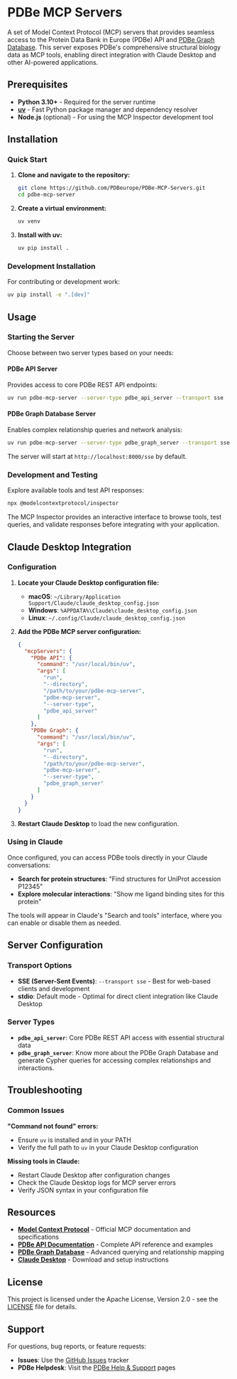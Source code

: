 # PDBe MCP Servers

A set of Model Context Protocol (MCP) servers that provides seamless access to the Protein Data Bank in Europe (PDBe) API and [PDBe Graph Database](https://www.ebi.ac.uk/pdbe/pdbe-kb/graph). This server exposes PDBe's comprehensive structural biology data as MCP tools, enabling direct integration with Claude Desktop and other AI-powered applications.

## Prerequisites

- **Python 3.10+** - Required for the server runtime
- **[uv](https://github.com/astral-sh/uv)** - Fast Python package manager and dependency resolver
- **Node.js** (optional) - For using the MCP Inspector development tool

## Installation

### Quick Start

1. **Clone and navigate to the repository:**
   ```bash
   git clone https://github.com/PDBeurope/PDBe-MCP-Servers.git
   cd pdbe-mcp-server
   ```

2. **Create a virtual environment:**
   ```bash
   uv venv
   ```

3. **Install with uv:**
   ```bash
   uv pip install .
   ```

### Development Installation

For contributing or development work:
```bash
uv pip install -e ".[dev]"
```

## Usage

### Starting the Server

Choose between two server types based on your needs:

#### PDBe API Server
Provides access to core PDBe REST API endpoints:
```bash
uv run pdbe-mcp-server --server-type pdbe_api_server --transport sse
```

#### PDBe Graph Database Server
Enables complex relationship queries and network analysis:
```bash
uv run pdbe-mcp-server --server-type pdbe_graph_server --transport sse
```

The server will start at `http://localhost:8000/sse` by default.

### Development and Testing

Explore available tools and test API responses:
```bash
npx @modelcontextprotocol/inspector
```

The MCP Inspector provides an interactive interface to browse tools, test queries, and validate responses before integrating with your application.

## Claude Desktop Integration

### Configuration

1. **Locate your Claude Desktop configuration file:**
   - **macOS**: `~/Library/Application Support/Claude/claude_desktop_config.json`
   - **Windows**: `%APPDATA%\Claude\claude_desktop_config.json`
   - **Linux**: `~/.config/Claude/claude_desktop_config.json`

2. **Add the PDBe MCP server configuration:**
   ```json
   {
     "mcpServers": {
       "PDBe API": {
         "command": "/usr/local/bin/uv",
         "args": [
           "run",
           "--directory",
           "/path/to/your/pdbe-mcp-server",
           "pdbe-mcp-server",
           "--server-type",
           "pdbe_api_server"
         ]
       },
       "PDBe Graph": {
         "command": "/usr/local/bin/uv",
         "args": [
           "run",
           "--directory",
           "/path/to/your/pdbe-mcp-server",
           "pdbe-mcp-server",
           "--server-type",
           "pdbe_graph_server"
         ]
       }
     }
   }
   ```

3. **Restart Claude Desktop** to load the new configuration.

### Using in Claude

Once configured, you can access PDBe tools directly in your Claude conversations:

- **Search for protein structures**: "Find structures for UniProt accession P12345"
- **Explore molecular interactions**: "Show me ligand binding sites for this protein"

The tools will appear in Claude's "Search and tools" interface, where you can enable or disable them as needed.

## Server Configuration

### Transport Options

- **SSE (Server-Sent Events)**: `--transport sse` - Best for web-based clients and development
- **stdio**: Default mode - Optimal for direct client integration like Claude Desktop

### Server Types

- **`pdbe_api_server`**: Core PDBe REST API access with essential structural data
- **`pdbe_graph_server`**: Know more about the PDBe Graph Database and generate Cypher queries for accessing complex relationships and interactions.

## Troubleshooting

### Common Issues

**"Command not found" errors:**
- Ensure `uv` is installed and in your PATH
- Verify the full path to `uv` in your Claude Desktop configuration

**Missing tools in Claude:**
- Restart Claude Desktop after configuration changes
- Check the Claude Desktop logs for MCP server errors
- Verify JSON syntax in your configuration file


## Resources

- **[Model Context Protocol](https://modelcontextprotocol.org/)** - Official MCP documentation and specifications
- **[PDBe API Documentation](https://www.ebi.ac.uk/pdbe/api/v2/)** - Complete API reference and examples
- **[PDBe Graph Database](https://www.ebi.ac.uk/pdbe/pdbe-kb/graph)** - Advanced querying and relationship mapping
- **[Claude Desktop](https://claude.ai/desktop)** - Download and setup instructions

## License

This project is licensed under the Apache License, Version 2.0 - see the [LICENSE](LICENSE) file for details.

## Support

For questions, bug reports, or feature requests:
- **Issues**: Use the [GitHub Issues](https://github.com/PDBeurope/PDBe-MCP-Servers/issues) tracker
- **PDBe Helpdesk**: Visit the [PDBe Help & Support](https://www.ebi.ac.uk/about/contact/support/pdbe) pages
